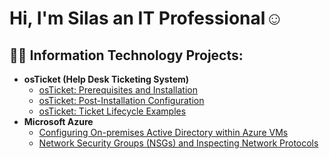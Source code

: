 <h1>Hi, I'm Silas an IT Professional</a>☺</h1>

<h2>👨‍💻 Information Technology Projects:</h2>

- <b>osTicket (Help Desk Ticketing System)</b>
  - [osTicket: Prerequisites and Installation](https://github.com/silastlarsen/osticket-prereqs)
  - [osTicket: Post-Installation Configuration](https://github.com/silastlarsen/post-install-config)
  - [osTicket: Ticket Lifecycle Examples](https://github.com/silastlarsen/ticket-lifecycle)
- <b>Microsoft Azure</b>
  - [Configuring On-premises Active Directory within Azure VMs](https://github.com/silastlarsen/configure-ad)
  - [Network Security Groups (NSGs) and Inspecting Network Protocols](https://github.com/silastlarsen/azure-network-protocols)




